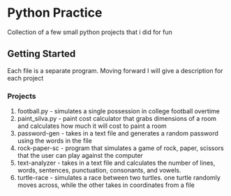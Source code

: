 # Python Practice

Collection of a few small python projects that i did for fun

## Getting Started

Each file is a separate program. Moving forward I will give a description for each project

### Projects

1. football.py - simulates a single possession in college football overtime
2. paint_silva.py - paint cost calculator that grabs dimensions of a room and calculates how much it will cost to paint a room
3. password-gen - takes in a text file and generates a random password using the words in the file
4. rock-paper-sc - program that simulates a game of rock, paper, scissors that the user can play against the computer
5. text-analyzer - takes in a text file and calculates the number of lines, words, sentences, punctuation, consonants, and vowels. 
6. turtle-race - simulates a race between two turtles. one turtle randomly moves across, while the other takes in coordinates from a file



